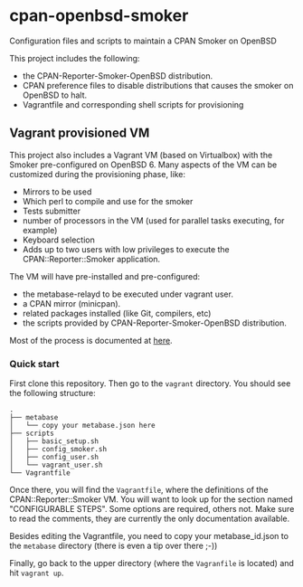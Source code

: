 # cpan-openbsd-smoker
Configuration files and scripts to maintain a CPAN Smoker on OpenBSD

This project includes the following:

  * the CPAN-Reporter-Smoker-OpenBSD distribution.
  * CPAN preference files to disable distributions that causes the smoker on OpenBSD to halt.
  * Vagrantfile and corresponding shell scripts for provisioning

## Vagrant provisioned VM

This project also includes a Vagrant VM (based on Virtualbox) with the Smoker pre-configured on OpenBSD 6. Many aspects of the VM can be customized during the provisioning phase, like:

  * Mirrors to be used
  * Which perl to compile and use for the smoker
  * Tests submitter
  * number of processors in the VM (used for parallel tasks executing, for example)
  * Keyboard selection
  * Adds up to two users with low privileges to execute the CPAN::Reporter::Smoker application.
  
The VM will have pre-installed and pre-configured:

  * the metabase-relayd to be executed under vagrant user.
  * a CPAN mirror (minicpan).
  * related packages installed (like Git, compilers, etc)
  * the scripts provided by CPAN-Reporter-Smoker-OpenBSD distribution.
  
Most of the process is documented at [here](http://wiki.cpantesters.org/wiki/SmokerOnOpenBSD).

### Quick start

First clone this repository. Then go to the `vagrant` directory. You should see the following structure:

```
.
├── metabase
│   └── copy your metabase.json here
├── scripts
│   ├── basic_setup.sh
│   ├── config_smoker.sh
│   ├── config_user.sh
│   └── vagrant_user.sh
└── Vagrantfile

```

Once there, you will find the `Vagrantfile`, where the definitions of the CPAN::Reporter::Smoker VM. You will want to look up for the section named "CONFIGURABLE STEPS". Some options are required, others not. Make sure to read the comments, they are currently the only documentation available.

Besides editing the Vagrantfile, you need to copy your metabase_id.json to the `metabase` directory (there is even a tip over there ;-))

Finally, go back to the upper directory (where the `Vagranfile` is located) and hit `vagrant up`.

